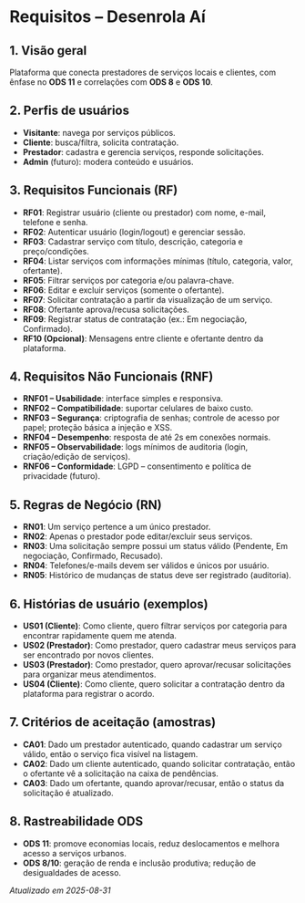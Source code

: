 # Requisitos – Desenrola Aí

## 1. Visão geral
Plataforma que conecta prestadores de serviços locais e clientes, com ênfase no **ODS 11** e correlações com **ODS 8** e **ODS 10**.

## 2. Perfis de usuários
- **Visitante**: navega por serviços públicos.
- **Cliente**: busca/filtra, solicita contratação.
- **Prestador**: cadastra e gerencia serviços, responde solicitações.
- **Admin** (futuro): modera conteúdo e usuários.

## 3. Requisitos Funcionais (RF)
- **RF01**: Registrar usuário (cliente ou prestador) com nome, e-mail, telefone e senha.
- **RF02**: Autenticar usuário (login/logout) e gerenciar sessão.
- **RF03**: Cadastrar serviço com título, descrição, categoria e preço/condições.
- **RF04**: Listar serviços com informações mínimas (título, categoria, valor, ofertante).
- **RF05**: Filtrar serviços por categoria e/ou palavra-chave.
- **RF06**: Editar e excluir serviços (somente o ofertante).
- **RF07**: Solicitar contratação a partir da visualização de um serviço.
- **RF08**: Ofertante aprova/recusa solicitações.
- **RF09**: Registrar status de contratação (ex.: Em negociação, Confirmado).
- **RF10 (Opcional)**: Mensagens entre cliente e ofertante dentro da plataforma.

## 4. Requisitos Não Funcionais (RNF)
- **RNF01 – Usabilidade**: interface simples e responsiva.
- **RNF02 – Compatibilidade**: suportar celulares de baixo custo.
- **RNF03 – Segurança**: criptografia de senhas; controle de acesso por papel; proteção básica a injeção e XSS.
- **RNF04 – Desempenho**: resposta de até 2s em conexões normais.
- **RNF05 – Observabilidade**: logs mínimos de auditoria (login, criação/edição de serviços).
- **RNF06 – Conformidade**: LGPD – consentimento e política de privacidade (futuro).

## 5. Regras de Negócio (RN)
- **RN01**: Um serviço pertence a um único prestador.
- **RN02**: Apenas o prestador pode editar/excluir seus serviços.
- **RN03**: Uma solicitação sempre possui um status válido (Pendente, Em negociação, Confirmado, Recusado).
- **RN04**: Telefones/e-mails devem ser válidos e únicos por usuário.
- **RN05**: Histórico de mudanças de status deve ser registrado (auditoria).

## 6. Histórias de usuário (exemplos)
- **US01 (Cliente)**: Como cliente, quero filtrar serviços por categoria para encontrar rapidamente quem me atenda.
- **US02 (Prestador)**: Como prestador, quero cadastrar meus serviços para ser encontrado por novos clientes.
- **US03 (Prestador)**: Como prestador, quero aprovar/recusar solicitações para organizar meus atendimentos.
- **US04 (Cliente)**: Como cliente, quero solicitar a contratação dentro da plataforma para registrar o acordo.

## 7. Critérios de aceitação (amostras)
- **CA01**: Dado um prestador autenticado, quando cadastrar um serviço válido, então o serviço fica visível na listagem.
- **CA02**: Dado um cliente autenticado, quando solicitar contratação, então o ofertante vê a solicitação na caixa de pendências.
- **CA03**: Dado um ofertante, quando aprovar/recusar, então o status da solicitação é atualizado.

## 8. Rastreabilidade ODS
- **ODS 11**: promove economias locais, reduz deslocamentos e melhora acesso a serviços urbanos.
- **ODS 8/10**: geração de renda e inclusão produtiva; redução de desigualdades de acesso.

_Atualizado em 2025-08-31_
